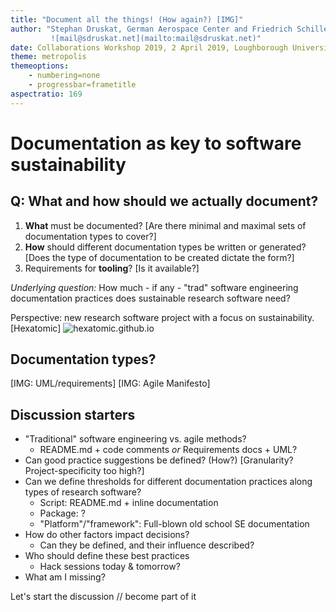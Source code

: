 ```yaml
---
title: "Document all the things! (How again?) [IMG]"
author: "Stephan Druskat, German Aerospace Center and Friedrich Schiller University Jena \\
	     ![mail@sdruskat.net](mailto:mail@sdruskat.net)"
date: Collaborations Workshop 2019, 2 April 2019, Loughborough University
theme: metropolis
themeoptions: 
	- numbering=none
	- progressbar=frametitle
aspectratio: 169
---
```


# Documentation as key to software sustainability


## Q: What and how should we actually document?

1. **What** must be documented? [Are there minimal and maximal sets of documentation types to cover?]
2. **How** should different documentation types be written or generated? [Does the type of documentation to be created dictate the form?]
3. Requirements for **tooling**? [Is it available?]

*Underlying question:* How much - if any - "trad" software engineering documentation practices does sustainable research software need?

Perspective: new research software project with a focus on sustainability. [Hexatomic]
![hexatomic.github.io](https://hexatomic.github.io)


## Documentation types?

[IMG: UML/requirements] [IMG: Agile Manifesto]


## Discussion starters

- "Traditional" software engineering vs. agile methods?
	- README.md + code comments *or* Requirements docs + UML?
- Can good practice suggestions be defined? (How?) [Granularity? Project-specificity too high?]
- Can we define thresholds for different documentation practices along types of research software?
	- Script: README.md + inline documentation
	- Package: ?
	- "Platform"/"framework": Full-blown old school SE documentation
- How do other factors impact decisions? 
	- Can they be defined, and their influence described?
- Who should define these best practices
	- Hack sessions today & tomorrow?
- What am I missing?

Let's start the discussion // become part of it